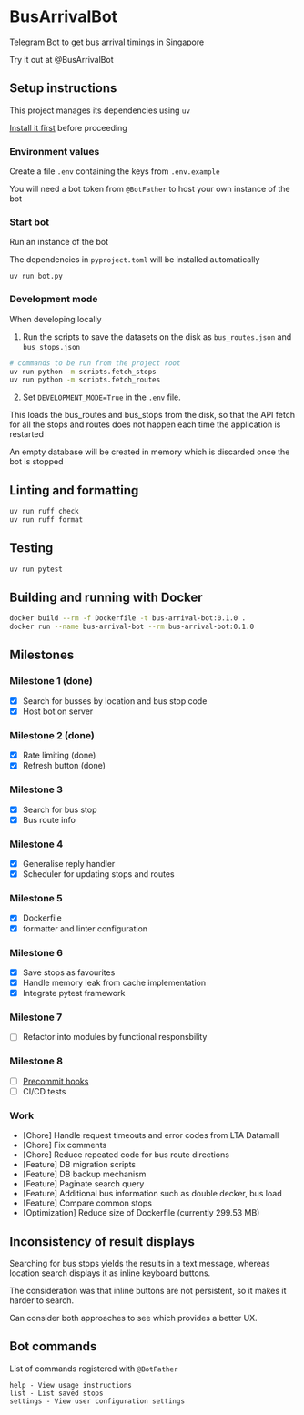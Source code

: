 # BusArrivalBot

Telegram Bot to get bus arrival timings in Singapore

Try it out at @BusArrivalBot

## Setup instructions

This project manages its dependencies using `uv`

[Install it first](https://docs.astral.sh/uv/getting-started/installation/) before proceeding

### Environment values

Create a file `.env` containing the keys from `.env.example`

You will need a bot token from `@BotFather` to host your own instance of the bot

### Start bot

Run an instance of the bot

The dependencies in `pyproject.toml` will be installed automatically

```shell
uv run bot.py
```

### Development mode

When developing locally

1. Run the scripts to save the datasets on the disk as `bus_routes.json` and `bus_stops.json`

```bash
# commands to be run from the project root
uv run python -m scripts.fetch_stops
uv run python -m scripts.fetch_routes
```

2. Set `DEVELOPMENT_MODE=True` in the `.env` file.

This loads the bus_routes and bus_stops from the disk, so that the API fetch for all the stops and routes does not happen each time the application is restarted

An empty database will be created in memory which is discarded once the bot is stopped

## Linting and formatting

```bash
uv run ruff check
uv run ruff format
```

## Testing

```bash
uv run pytest
```

## Building and running with Docker

```bash
docker build --rm -f Dockerfile -t bus-arrival-bot:0.1.0 .
docker run --name bus-arrival-bot --rm bus-arrival-bot:0.1.0
```

## Milestones

### Milestone 1 (done)

- [x] Search for busses by location and bus stop code
- [x] Host bot on server

### Milestone 2 (done)

- [x] Rate limiting (done)
- [x] Refresh button (done)

### Milestone 3

- [x] Search for bus stop
- [x] Bus route info

### Milestone 4

- [x] Generalise reply handler
- [x] Scheduler for updating stops and routes

### Milestone 5

- [x] Dockerfile
- [x] formatter and linter configuration

### Milestone 6

- [x] Save stops as favourites
- [x] Handle memory leak from cache implementation
- [x] Integrate pytest framework

### Milestone 7

- [ ] Refactor into modules by functional responsbility

### Milestone 8

- [ ] [Precommit hooks](https://docs.astral.sh/uv/guides/integration/pre-commit/)
- [ ] CI/CD tests

### Work

- [Chore] Handle request timeouts and error codes from LTA Datamall
- [Chore] Fix comments
- [Chore] Reduce repeated code for bus route directions
- [Feature] DB migration scripts
- [Feature] DB backup mechanism
- [Feature] Paginate search query
- [Feature] Additional bus information such as double decker, bus load
- [Feature] Compare common stops
- [Optimization] Reduce size of Dockerfile (currently 299.53 MB)

## Inconsistency of result displays

Searching for bus stops yields the results in a text message, whereas location search displays it as inline keyboard buttons.

The consideration was that inline buttons are not persistent, so it makes it harder to search.

Can consider both approaches to see which provides a better UX.

## Bot commands

List of commands registered with `@BotFather`

```
help - View usage instructions
list - List saved stops
settings - View user configuration settings
```

